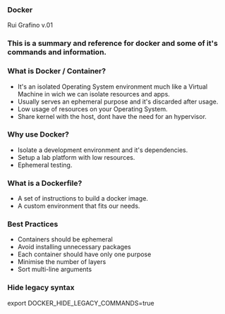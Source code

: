 ### Docker
Rui Grafino v.01

### This is a summary and reference for docker and some of it's commands and information.


### What is Docker / Container?

- It's an isolated Operating System environment much like a Virtual Machine in wich we can isolate resources and apps.
- Usually serves an ephemeral purpose and it's discarded after usage.
- Low usage of resources on your Operating System.
- Share kernel with the host, dont have the need for an hypervisor.

### Why use Docker?

- Isolate a development environment and it's dependencies.
- Setup a lab platform with low resources.
- Ephemeral testing.

### What is a Dockerfile?

- A set of instructions to build a docker image.
- A custom environment that fits our needs.

### Best Practices
- Containers should be ephemeral
- Avoid installing unnecessary packages
- Each container should have only one purpose
- Minimise the number of layers
- Sort multi-line arguments


### Hide legacy syntax
export DOCKER_HIDE_LEGACY_COMMANDS=true
